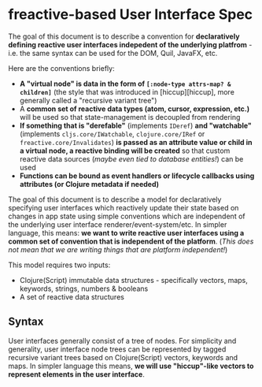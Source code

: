 # freactive-based User Interface Spec

The goal of this document is to describe a convention for **declaratively defining reactive user interfaces indepedent of the underlying platfrom** - i.e. the same syntax can be used for the DOM, Quil, JavaFX, etc.

Here are the conventions briefly:
* **A "virtual node" is data in the form of `[:node-type attrs-map? & children]`** (the style that was introduced in [hiccup][hiccup], more generally called a "recursive variant tree")
* A **common set of reactive data types (atom, cursor, expression, etc.)** will be used so that state-management is decoupled from rendering
* **If something that is "derefable"** (implements `IDeref`) **and "watchable"** (implements `cljs.core/IWatchable`, `clojure.core/IRef` or `freactive.core/Invalidates`) **is passed as an attribute value or child in a virtual node, a reactive binding will be created** so that custom reactive data sources (*maybe even tied to database entities!*) can be used
* **Functions can be bound as event handlers or lifecycle callbacks using attributes (or Clojure metadata if needed)**

The goal of this document is to describe a model for declaratively specifying user interfaces which reactively update their state based on changes in app state using simple conventions which are independent of the underlying user interface renderer/event-system/etc. In simpler language, this means: **we want to write reactive user interfaces using a common set of convention that is independent of the platform**. (*This does not mean that we are writing things that are platform independent!*)

This model requires two inputs:
* Clojure(Script) immutable data structures - specifically vectors, maps, keywords, strings, numbers & booleans
* A set of reactive data structures

## Syntax

User interfaces generally consist of a tree of nodes. For simplicity and generality, user interface node trees can  be represented by tagged recursive variant trees based on Clojure(Script) vectors, keywords and maps. In simpler language this means, **we will use "hiccup"-like vectors to represent elements in the user interface**.

